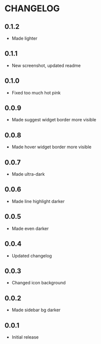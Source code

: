 # CHANGELOG

## 0.1.2
* Made lighter

## 0.1.1
* New screenshot, updated readme
## 0.1.0
* Fixed too much hot pink

## 0.0.9
* Made suggest widget border more visible

## 0.0.8
* Made hover widget border more visible

## 0.0.7
* Made ultra-dark

## 0.0.6
* Made line highlight darker

## 0.0.5
* Made even darker

## 0.0.4
* Updated changelog

## 0.0.3
* Changed icon background

## 0.0.2
* Made sidebar bg darker

## 0.0.1
* Initial release
